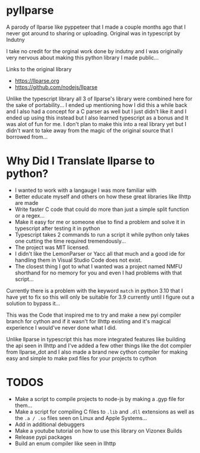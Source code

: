 # pyllparse
A parody of llparse like pyppeteer that I made a couple months ago that I never got around to sharing or uploading.  Original was in typescript by Indutny

I take no credit for the orginal work done by indutny and I was originally very nervous about making this python library I made public... 

Links to the original library 
- https://llparse.org
- https://github.com/nodejs/llparse

Unlike the typescript library all 3 of llparse's library were combined here for the sake of portability... 
I ended up mentioning how I did this a while back and I also had a concept for a C parser as well but I just didn't like it and I ended up using this instead but I also learned typescript as a bonus and It was alot of fun for me. I don't plan to make this into a real library yet but I didn't want to take away from the magic of the original source that I borrowed from...

# Why Did I Translate llparse to python?
- I wanted to work with a langauge I was more familiar with
- Better educate myself and others on how these great libraries like llhttp are made
- Write faster C code that could do more than just a simple split function or a regex...
- Make it easy for me or someone else to find a problem and solve it in typescript after testing it in python
- Typescript takes 2 commands to run a script it while python only takes one cutting the time required tremendously...
- The project was MIT licensed.
- I didn't like the LemonParser or Yacc all that much and a good ide for handling them in Visual Studio Code does not exist.
- The closest thing I got to what I wanted was a project named NMFU shorthand for no memory for you and even I had problems with that script...

Currently there is a problem with the keyword `match` in python 3.10 that I have yet to fix so this will only be suitable for 3.9 currently until I figure out a solution to bypass it...


This was the Code that inspired me to try and make a new pyi compiler branch for cython and if it wasn't for llhttp existing and it's magical experience I would've never done what I did.


Unlike llparse in typescript this has more integrated features like building the api seen in llhttp and I've added a few other things like the dot compiler from llparse_dot and I also made a brand new cython compiler for making easy and simple to make pxd files for your projects to cython 

# TODOS
- Make a script to compile projects to node-js by making a .gyp file for them...
- Make a script for compiling C files to `.lib` and `.dll` extensions as well as the `.a / .so` files seen on Linux and Apple Systems...
- Add in additional debuggers
- Make a youtube tutorial on how to use this library on Vizonex Builds
- Release pypi packages
- Build an enum compiler like seen in llhttp

